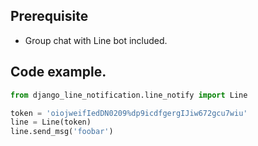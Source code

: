 ## Prerequisite

- Group chat with Line bot included.

## Code example.

```python
from django_line_notification.line_notify import Line

token = 'oiojweifIedDN0209%dp9icdfgergIJiw672gcu7wiu'
line = Line(token)
line.send_msg('foobar')
```



